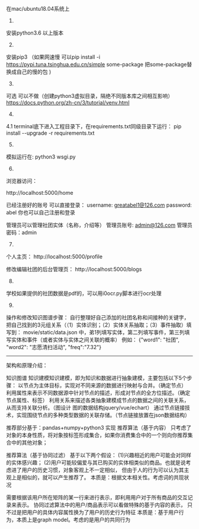 在mac/ubuntu18.04系统上

1.
安装python3.6 以上版本

2. 
安装pip3 
（如果网速慢 可以pip install -i https://pypi.tuna.tsinghua.edu.cn/simple some-package  把some-package替换成自己的慢的包 )

3.
可选  可以不做（创建python3虚拟目录，隔绝不同版本库之间相互影响）
https://docs.python.org/zh-cn/3/tutorial/venv.html

4.
4.1
terminal底下进入工程目录下，在requirements.txt同级目录下运行：
pip install --upgrade -r requirements.txt

5.
模拟运行在:
python3 wsgi.py



6.
浏览器访问：

http://localhost:5000/home

已经注册好的账号 可以直接登录：
username: greatabel1@126.com 
password: abel
你也可以自己注册和登录

管理员可以管理社团实体（名称，介绍等）
管理员账号: admin@126.com
管理员密码：admin

7.
个人主页： http://localhost:5000/profile

修改编辑社团的后台管理页：
http://localhost:5000/blogs

8.
学校如果提供的社团数据是pdf的，可以用i0ocr.py脚本进行ocr处理

9.
操作和修改知识图谱步骤：
自行整理好自己添加的社团名称和间接种的关键字，
把自己找到的3元组关系（（1）实体识别；（2）实体关系抽取；（3）事件抽取）填写到：
movie/static/data.json 中，弟1列填写实体，第二列填写事件，第三列填写实体和事件（或者实体与实体之间关联的概率）
例如：
    {"word1": "社团", "word2": "志愿清扫活动",  "freq":"7.32"}


------------------------------------------------
架构和原理介绍：

知识图谱
知识建模知识建模，即为知识和数据进行抽象建模，主要包括以下5个步骤：
以节点为主体目标，实现对不同来源的数据进行映射与合并。（确定节点）
利用属性来表示不同数据源中针对节点的描述，形成对节点的全方位描述。（确定节点属性、标签）
利用关系来描述各类抽象建模成节点的数据之间的关联关系，从而支持关联分析。（图设计 图的数据结构jquery/vue/echart）
通过节点链接技术，实现围绕节点的多种类型数据的关联存储。（节点链接放置在json数据结构）


推荐部分基于：pandas+numpy+python3 实现
推荐算法（基于内容）
只考虑了对象的本身性质，将对象按标签形成集合，如果你消费集合中的一个则向你推荐集合中的其他对象；

推荐算法（基于协同过滤）
基于以下两个假设：
(1)兴趣相近的用户可能会对同样的实体感兴趣；
(2)用户可能较偏爱与其已购买的实体相类似的商品。也就是说考虑进了用户的历史习惯，对象客观上不一定相似，
但由于人的行为可以认为其主观上是相似的，就可以产生推荐了。
本质是：根据文本相关性。考虑词的共现状况

需要根据该用户所在矩阵的某一行来进行表示，即利用用户对于所有商品的交互记录来表示。
协同过滤算法中的用户/商品表示可以看做特殊的基于内容的表示，
只不过是把用户的具体内容属性换为了用户的历史行为特征
本质是：基于用户行为，本质上是graph model。考虑的是用户的共同行为